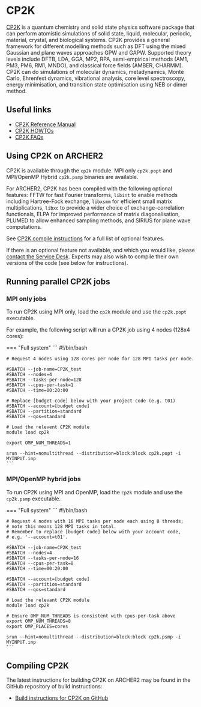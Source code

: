 # CP2K

[CP2K](https://www.cp2k.org/) is a quantum chemistry and solid state
physics software package that can perform atomistic simulations of solid
state, liquid, molecular, periodic, material, crystal, and biological
systems. CP2K provides a general framework for different modelling
methods such as DFT using the mixed Gaussian and plane waves approaches
GPW and GAPW. Supported theory levels include DFTB, LDA, GGA, MP2, RPA,
semi-empirical methods (AM1, PM3, PM6, RM1, MNDO), and classical force
fields (AMBER, CHARMM). CP2K can do simulations of molecular dynamics,
metadynamics, Monte Carlo, Ehrenfest dynamics, vibrational analysis,
core level spectroscopy, energy minimisation, and transition state
optimisation using NEB or dimer method.

## Useful links

  - [CP2K Reference Manual](https://manual.cp2k.org/#gsc.tab=0)
  - [CP2K HOWTOs](https://www.cp2k.org/howto)
  - [CP2K FAQs](https://www.cp2k.org/faq)

## Using CP2K on ARCHER2

CP2K is available through the `cp2k`
module. MPI only `cp2k.popt` and MPI/OpenMP
Hybrid `cp2k.psmp` binaries are available.

For ARCHER2, CP2K has been compiled with the following optional
features: FFTW for fast Fourier transforms,
`libint` to enable methods including
Hartree-Fock exchange, `libxsmm` for
efficient small matrix multiplications,
`libxc` to provide a wider choice of
exchange-correlation functionals, ELPA for improved performance of
matrix diagonalisation, PLUMED to allow enhanced sampling methods, and
SIRIUS for plane wave computations.

See
[CP2K compile instructions](https://github.com/cp2k/cp2k/blob/master/INSTALL.md)
for a full list of optional features.

If there is an optional feature not available, and which you would like,
please [contact the Service Desk](https://www.archer2.ac.uk/support-access/servicedesk.html).
Experts may also wish to compile their own versions of the code (see below for instructions).

## Running parallel CP2K jobs

### MPI only jobs

To run CP2K using MPI only, load the `cp2k` module and use the
`cp2k.popt` executable.

For example, the following script will run a CP2K job using 4 nodes
(128x4 cores):

=== "Full system"
    ```
    #!/bin/bash

    # Request 4 nodes using 128 cores per node for 128 MPI tasks per node.

    #SBATCH --job-name=CP2K_test
    #SBATCH --nodes=4
    #SBATCH --tasks-per-node=128
    #SBATCH --cpus-per-task=1
    #SBATCH --time=00:20:00

    # Replace [budget code] below with your project code (e.g. t01)
    #SBATCH --account=[budget code]
    #SBATCH --partition=standard
    #SBATCH --qos=standard

    # Load the relevent CP2K module
    module load cp2k

    export OMP_NUM_THREADS=1

    srun --hint=nomultithread --distribution=block:block cp2k.popt -i MYINPUT.inp
    ```


### MPI/OpenMP hybrid jobs

To run CP2K using MPI and OpenMP, load the `cp2k` module and use the
`cp2k.psmp` executable.

=== "Full system"
    ```
    #!/bin/bash

    # Request 4 nodes with 16 MPI tasks per node each using 8 threads;
    # note this means 128 MPI tasks in total.
    # Remember to replace [budget code] below with your account code,
    # e.g. '--account=t01'.

    #SBATCH --job-name=CP2K_test
    #SBATCH --nodes=4
    #SBATCH --tasks-per-node=16
    #SBATCH --cpus-per-task=8
    #SBATCH --time=00:20:00

    #SBATCH --account=[budget code]
    #SBATCH --partition=standard
    #SBATCH --qos=standard

    # Load the relevant CP2K module
    module load cp2k

    # Ensure OMP_NUM_THREADS is consistent with cpus-per-task above
    export OMP_NUM_THREADS=8
    export OMP_PLACES=cores

    srun --hint=nomultithread --distribution=block:block cp2k.psmp -i MYINPUT.inp
    ```



## Compiling CP2K

The latest instructions for building CP2K on ARCHER2 may be found in
the GitHub repository of build instructions:

   - [Build instructions for CP2K on
     GitHub](https://github.com/hpc-uk/build-instructions/tree/main/apps/CP2K/ARCHER2-CP2K-7.1)
